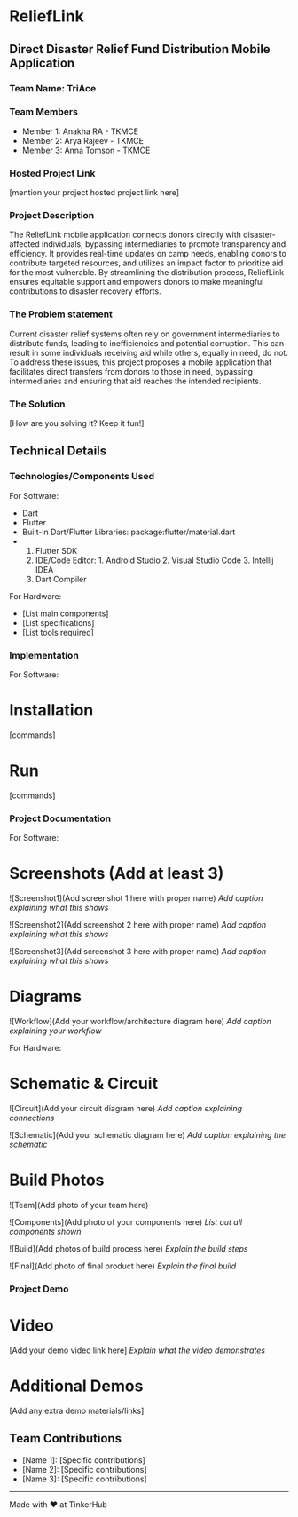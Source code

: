 # ReliefLink


## Direct Disaster Relief Fund Distribution Mobile Application
### Team Name: TriAce


### Team Members
- Member 1: Anakha RA - TKMCE
- Member 2: Arya Rajeev - TKMCE
- Member 3: Anna Tomson - TKMCE

### Hosted Project Link
[mention your project hosted project link here]

### Project Description
The ReliefLink mobile application connects donors directly with disaster-affected individuals, bypassing intermediaries to promote transparency and efficiency. It provides real-time updates on camp needs, enabling donors to contribute targeted resources, and utilizes an impact factor to prioritize aid for the most vulnerable. By streamlining the distribution process, ReliefLink ensures equitable support and empowers donors to make meaningful contributions to disaster recovery efforts.

### The Problem statement
Current disaster relief systems often rely on government intermediaries to distribute funds, leading to inefficiencies and potential corruption. This can result in some individuals receiving aid while others, equally in need, do not. To address these issues, this project proposes a mobile application that facilitates direct transfers from donors to those in need, bypassing intermediaries and ensuring that aid reaches the intended recipients.

### The Solution
[How are you solving it? Keep it fun!]

## Technical Details
### Technologies/Components Used
For Software:
- Dart
- Flutter
- Built-in Dart/Flutter Libraries: package:flutter/material.dart
- 1. Flutter SDK
  2. IDE/Code Editor:   1. Android Studio   2. Visual Studio Code   3. Intellij IDEA
  3. Dart Compiler

For Hardware:
- [List main components]
- [List specifications]
- [List tools required]

### Implementation
For Software:
# Installation
[commands]

# Run
[commands]

### Project Documentation
For Software:

# Screenshots (Add at least 3)
![Screenshot1](Add screenshot 1 here with proper name)
*Add caption explaining what this shows*

![Screenshot2](Add screenshot 2 here with proper name)
*Add caption explaining what this shows*

![Screenshot3](Add screenshot 3 here with proper name)
*Add caption explaining what this shows*

# Diagrams
![Workflow](Add your workflow/architecture diagram here)
*Add caption explaining your workflow*

For Hardware:

# Schematic & Circuit
![Circuit](Add your circuit diagram here)
*Add caption explaining connections*

![Schematic](Add your schematic diagram here)
*Add caption explaining the schematic*

# Build Photos
![Team](Add photo of your team here)


![Components](Add photo of your components here)
*List out all components shown*

![Build](Add photos of build process here)
*Explain the build steps*

![Final](Add photo of final product here)
*Explain the final build*

### Project Demo
# Video
[Add your demo video link here]
*Explain what the video demonstrates*

# Additional Demos
[Add any extra demo materials/links]

## Team Contributions
- [Name 1]: [Specific contributions]
- [Name 2]: [Specific contributions]
- [Name 3]: [Specific contributions]

---
Made with ❤️ at TinkerHub
